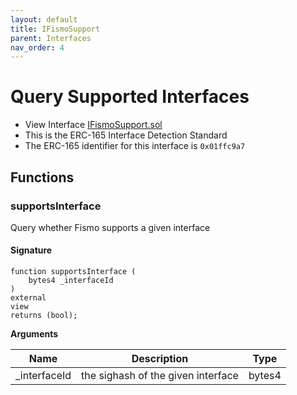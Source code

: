 ```yaml
---
layout: default
title: IFismoSupport
parent: Interfaces
nav_order: 4
---
```

# Query Supported Interfaces
* View Interface [IFismoSupport.sol](https://github.com/cliffhall/Fismo/blob/main/contracts/interfaces/IFismoSupport.sol)
* This is the ERC-165 Interface Detection Standard
* The ERC-165 identifier for this interface is `0x01ffc9a7`

## Functions

### supportsInterface
Query whether Fismo supports a given interface

#### Signature
```solidity
function supportsInterface (
    bytes4 _interfaceId
) 
external 
view 
returns (bool);
```

**Arguments**

| Name           | Description                    | Type   |
|----------------|--------------------------------|--------|
| _interfaceId      |the sighash of the given interface  | bytes4 |